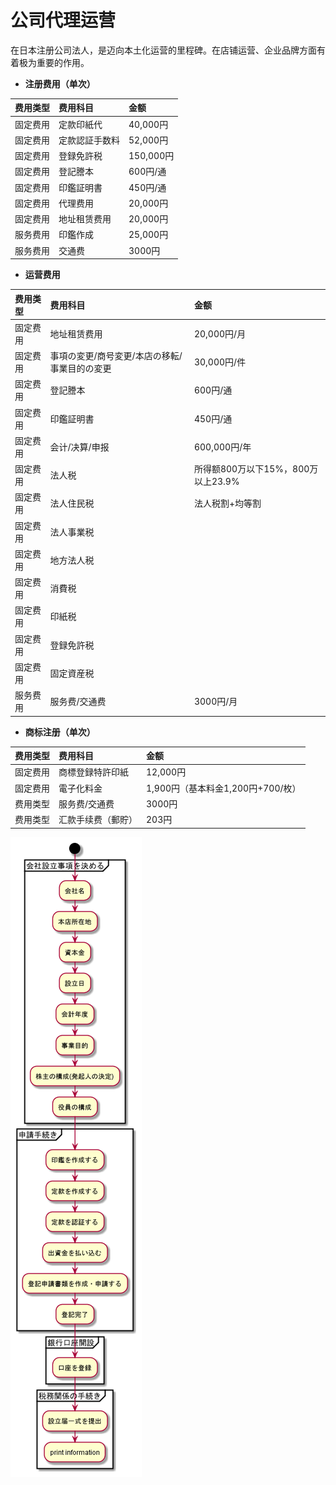 # 公司代理运营

在日本注册公司法人，是迈向本土化运营的里程碑。在店铺运营、企业品牌方面有着极为重要的作用。

* **注册费用（单次）**

| 费用类型 | 费用科目 | 金额 |
| :--- | :--- | :--- |
| 固定费用 | 定款印紙代 | 40,000円 |
| 固定费用 | 定款認証手数料 | 52,000円 |
| 固定费用 | 登録免許税 | 150,000円 |
| 固定费用 | 登記謄本 | 600円/通 |
| 固定费用 | 印鑑証明書 | 450円/通 |
| 固定费用 | 代理费用 | 20,000円 |
| 固定费用 | 地址租赁费用 | 20,000円 |
| 服务费用 | 印鑑作成 | 25,000円 |
| 服务费用 | 交通费 | 3000円 |

* **运营费用**

| 费用类型 | 费用科目 | 金额 |
| :--- | :--- | :--- |
| 固定费用 | 地址租赁费用 | 20,000円/月 |
| 固定费用 | 事項の変更/商号変更/本店の移転/事業目的の変更 | 30,000円/件 |
| 固定费用 | 登記謄本 | 600円/通 |
| 固定费用 | 印鑑証明書 | 450円/通 |
| 固定费用 | 会计/决算/申报 | 600,000円/年 |
| 固定费用 | 法人税 | 所得额800万以下15%，800万以上23.9% |
| 固定费用 | 法人住民税 | 法人税割+均等割 |
| 固定费用 | 法人事業税 |  |
| 固定费用 | 地方法人税 |  |
| 固定费用 | 消費税 |  |
| 固定费用 | 印紙税 |  |
| 固定费用 | 登録免許税 |  |
| 固定费用 | 固定資産税 |  |
| 服务费用 | 服务费/交通费 | 3000円/月 |

* **商标注册（单次）**

| 费用类型 | 费用科目 | 金额 |
| :--- | :--- | :--- |
| 固定费用 | 商標登録特許印紙 | 12,000円 |
| 固定费用 | 電子化料金 | 1,900円（基本料金1,200円+700/枚） |
| 费用类型 | 服务费/交通费 | 3000円 |
| 费用类型 | 汇款手续费（郵貯） | 203円 |

![&#x65E5;&#x672C;&#x516C;&#x53F8;&#x8BBE;&#x7ACB;&#x6D41;&#x7A0B;](../.gitbook/assets/hui-she-zhu-ce-liu-cheng-.png)

